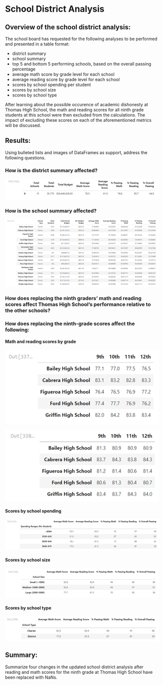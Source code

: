 # School District Analysis
## Overview of the school district analysis: 
The school board has requested for the following analyses to be performed and presented in a table format:
- district summary
- school summary
- top 5 and bottom 5 performing schools, based on the overall passing percentage
- average math score by grade level for each school
- average reading score by grade level for each school
- scores by school spending per student
- scores by school size
- scores by school type

After learning about the possible occurence of academic dishonesty at Thomas High School, the math and reading scores for all ninth grade students at this school were then excluded from the calculations. The impact of excluding these scores on each of the aforementioned metrics will be discussed.

## Results: 
Using bulleted lists and images of DataFrames as support, address the following questions.

### How is the district summary affected?
![district-summary.PNG](https://github.com/lexyzhong/school-district-analysis/blob/main/Resources/district-summary.PNG)


### How is the school summary affected?
![school-summary.PNG](https://github.com/lexyzhong/school-district-analysis/blob/main/Resources/school-summary.PNG)

### How does replacing the ninth graders’ math and reading scores affect Thomas High School’s performance relative to the other schools?

### How does replacing the ninth-grade scores affect the following:
#### Math and reading scores by grade
![math-scores-by-grade.PNG](https://github.com/lexyzhong/school-district-analysis/blob/main/Resources/math-scores-by-grade.PNG)

![reading-scores-by-grade.PNG](https://github.com/lexyzhong/school-district-analysis/blob/main/Resources/reading-scores-by-grade.PNG)

#### Scores by school spending
![scores-by-spending.PNG](https://github.com/lexyzhong/school-district-analysis/blob/main/Resources/scores-by-spending.PNG)

#### Scores by school size
![scores-by-size.PNG](https://github.com/lexyzhong/school-district-analysis/blob/main/Resources/scores-by-size.PNG)

#### Scores by school type
![scores-by-type.PNG](https://github.com/lexyzhong/school-district-analysis/blob/main/Resources/scores-by-type.PNG)

## Summary:
Summarize four changes in the updated school district analysis after reading and math scores for the ninth grade at Thomas High School have been replaced with NaNs.
